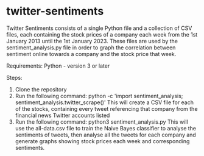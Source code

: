 # twitter-sentiments
Twitter Sentiments consists of a single Python file and a collection of CSV files, each containing the stock prices of a company each week from the 1st January 2013 until the 1st January 2023. These files are used by the sentiment_analysis.py file in order to graph the correlation between sentiment online towards a company and the stock price that week.

Requirements:
Python - version 3 or later

Steps:
1. Clone the repository
2. Run the following command:
    python -c 'import sentiment_analysis; sentiment_analysis.twitter_scrape()'
    This will create a CSV file for each of the stocks, containing every tweet referencing that company from the financial news Twitter accounts listed
3. Run the following command:
    python3 sentiment_analysis.py
    This will use the all-data.csv file to train the Naive Bayes classifier to analyse the sentiments of tweets, then analyse all the tweets for each company and generate graphs showing stock prices each week and corresponding sentiments.
